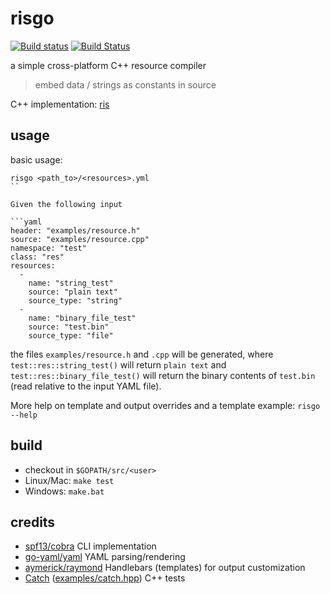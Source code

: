 # risgo


[![Build status](https://ci.appveyor.com/api/projects/status/m5guafacv4a2j7yu/branch/master?svg=true)](https://ci.appveyor.com/project/d-led/risgo/branch/master) [![Build Status](https://travis-ci.org/d-led/risgo.svg?branch=master)](https://travis-ci.org/d-led/risgo)


a simple cross-platform C++ resource compiler
> embed data / strings as constants in source

C++ implementation: [ris](https://github.com/d-led/ris)

## usage

basic usage:

```
risgo <path_to>/<resources>.yml
``

Given the following input

```yaml
header: "examples/resource.h"
source: "examples/resource.cpp"
namespace: "test"
class: "res"
resources:
  -
    name: "string_test"
    source: "plain text"
    source_type: "string"
  -
    name: "binary_file_test"
    source: "test.bin"
    source_type: "file"
```

the files `examples/resource.h` and `.cpp` will be generated, where `test::res::string_test()` will return `plain text` and `test::res::binary_file_test()` will return the binary contents of `test.bin` (read relative to the input YAML file).

More help on template and output overrides and a template example: `risgo --help`

## build

- checkout in `$GOPATH/src/<user>`
- Linux/Mac: `make test`
- Windows: `make.bat`

## credits

- [spf13/cobra](https://github.com/spf13/cobra) CLI implementation
- [go-yaml/yaml](https://github.com/go-yaml/yaml) YAML parsing/rendering
- [aymerick/raymond](https://github.com/aymerick/raymond) Handlebars (templates) for output customization
- [Catch](http://catch-lib.net) ([examples/catch.hpp](examples/catch.hpp)) C++ tests
